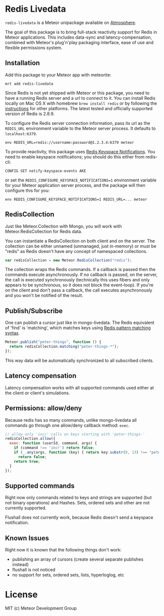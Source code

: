 # Redis Livedata

`redis-livedata` is a Meteor unipackage available on
[Atmosphere](https://atmospherejs.com/package/redis-livedata).

The goal of this package is to bring full-stack reactivity support for Redis
in Meteor applications. This includes data-sync and latency-compensation, combined
with Meteor's plug'n'play packaging interface, ease of use and flexible
permissions system.


## Installation

Add this package to your Meteor app with meteorite:

    mrt add redis-livedata

Since Redis is not yet shipped with Meteor or this package, you need to
have a running Redis server and a url to connect to it. You can install Redis locally
on Mac OS X with homebrew `brew install redis` or by following the
[instructions](http://redis.io/download) for other platforms. The latest tested
and officially supported version of Redis is 2.8.9.

To configure the Redis server connection information, pass its url as the `REDIS_URL`
environment variable to the Meteor server process. It defaults to `localhost:6379`.

    env REDIS_URL=redis://username:password@1.2.3.4:6379 meteor

To provide reactivity, this package uses [Redis Keyspace Notifications](http://redis.io/topics/notifications).  You
need to enable keyspace notifications; you should do this either from redis-cli:

    CONFIG SET notify-keyspace-events AKE

or set the `REDIS_CONFIGURE_KEYSPACE_NOTIFICATIONS=1` environment variable for
your Meteor application server process, and the package will then configure this for you:

    env REDIS_CONFIGURE_KEYSPACE_NOTIFICATIONS=1 REDIS_URL=... meteor

## RedisCollection

Just like Meteor.Collection with Mongo, you will work with Meteor.RedisCollection for
Redis data.

You can instantiate a RedisCollection on both client and on the server.  The
collection can be either unnamed (unmanaged, just in-memory) or must be "redis"
as Redis doesn't have any concept of namespaced collections.

```javascript
var redisCollection = new Meteor.RedisCollection("redis");
```

The collection wraps the Redis commands.  If a callback is passed then the
commands execute asynchronously.  If no callback is passed, on the server,
the call is executed synchronously (technically this uses fibers and only
appears to be synchronous, so it does not block the event-loop).  If
you're on the client and don't pass a callback, the call executes asynchronously
and you won't be notified of the result.

## Publish/Subscribe

One can publish a cursor just like in mongo-livedata.  The Redis equivalent of 'find' is 'matching', which
matches keys using [Redis pattern matching syntax](http://redis.io/commands/keys).

```javascript
Meteor.publish("peter-things", function () {
  return redisCollection.matching("peter-things-*");
});
```

This way data will be automatically synchronized to all subscribed clients.

## Latency compensation

Latency compensation works with all supported commands used either at the
client or client's simulations.

## Permissions: allow/deny

Because redis has so many commands, unlike mongo-livedata all commands go
through one allow/deny callback method: `exec`.

```javascript
// allow only 'incr' calls on keys starting with 'peter-things-'
redisCollection.allow({
  exec: function (userId, command, args) {
    if (command !== 'incr') return false;
    if (_.any(args, function (key) { return key.substr(0, 13) !== "peter-things-"; }))
      return false;
    return true;
  }
});
```

## Supported commands

Right now only commands related to keys and strings are supported (but not
binary operations) and Hashes. Sets, ordered sets and other are not currently
supported.

Flushall does not currently work, because Redis doesn't send a keyspace notification.

## Known Issues

Right now it is known that the following things don't work:

- publishing an array of cursors (create several separate publishes instead)
- flushall is not noticed
- no support for sets, ordered sets, lists, hyperloglog, etc

# License

MIT (c) Meteor Development Group

